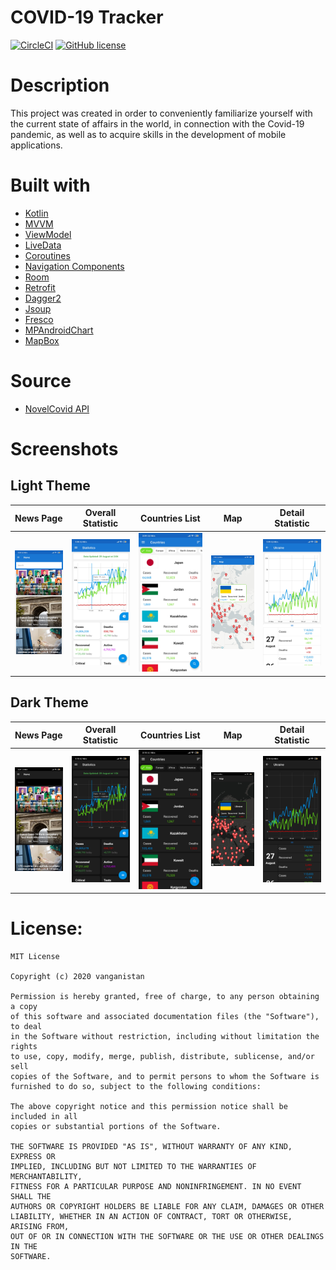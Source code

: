 # COVID-19 Tracker

[![CircleCI](https://circleci.com/gh/minibugdev/DrawableBadge.svg?style=shield)](https://circleci.com/gh/vanganistan/covid_19_tracker)
[![GitHub license](https://img.shields.io/badge/license-MIT-blue.svg)](https://raw.githubusercontent.com/vanganistan/covid_19_tracker/master/LICENSE)


# Description 
This project was created in order to conveniently familiarize yourself with the current state of affairs in the world, in connection with the Covid-19 pandemic, as well as to acquire skills in the development of mobile applications.

# Built with
* [Kotlin](https://developer.android.com/kotlin)
* [MVVM](https://developer.android.com/jetpack/guide)
* [ViewModel](https://developer.android.com/topic/libraries/architecture/viewmodel)
* [LiveData](https://developer.android.com/topic/libraries/architecture/livedata)
* [Coroutines](https://kotlinlang.org/docs/reference/coroutines-overview.html)
* [Navigation Components](https://developer.android.com/guide/navigation/)
* [Room](https://developer.android.com/topic/libraries/architecture/room)
* [Retrofit](https://square.github.io/retrofit/)
* [Dagger2](https://dagger.dev/dev-guide/)
* [Jsoup](https://jsoup.org/)
* [Fresco](https://github.com/facebook/fresco)
* [MPAndroidChart](https://github.com/PhilJay/MPAndroidChart)
* [MapBox](https://docs.mapbox.com/android/maps/overview/)

# Source
* [NovelCovid API](https://corona.lmao.ninja/)

# Screenshots

## Light Theme
News Page  |  Overall Statistic  |  Countries List  |  Map  |  Detail Statistic  
:-------------------------:|:-------------------------:|:-------------------------:|:-------------------------:|:-------------------------:
![image](git_media/screenshot_1_light.jpg)  | ![image](git_media/screenshot_2_light.jpg)  |![image](git_media/screenshot_3_light.jpg)  | ![image](git_media/screenshot_4_light.jpg)  | ![image](git_media/screenshot_5_light.jpg) 

## Dark Theme
News Page  |  Overall Statistic  |  Countries List  |  Map  |  Detail Statistic  
:-------------------------:|:-------------------------:|:-------------------------:|:-------------------------:|:-------------------------:
![image](git_media/screenshot_1_dark.jpg)  | ![image](git_media/screenshot_2_dark.jpg)  |![image](git_media/screenshot_3_dark.jpg)  | ![image](git_media/screenshot_4_dark.jpg)  | ![image](git_media/screenshot_5_dark.jpg) 

# License:
```
MIT License

Copyright (c) 2020 vanganistan

Permission is hereby granted, free of charge, to any person obtaining a copy
of this software and associated documentation files (the "Software"), to deal
in the Software without restriction, including without limitation the rights
to use, copy, modify, merge, publish, distribute, sublicense, and/or sell
copies of the Software, and to permit persons to whom the Software is
furnished to do so, subject to the following conditions:

The above copyright notice and this permission notice shall be included in all
copies or substantial portions of the Software.

THE SOFTWARE IS PROVIDED "AS IS", WITHOUT WARRANTY OF ANY KIND, EXPRESS OR
IMPLIED, INCLUDING BUT NOT LIMITED TO THE WARRANTIES OF MERCHANTABILITY,
FITNESS FOR A PARTICULAR PURPOSE AND NONINFRINGEMENT. IN NO EVENT SHALL THE
AUTHORS OR COPYRIGHT HOLDERS BE LIABLE FOR ANY CLAIM, DAMAGES OR OTHER
LIABILITY, WHETHER IN AN ACTION OF CONTRACT, TORT OR OTHERWISE, ARISING FROM,
OUT OF OR IN CONNECTION WITH THE SOFTWARE OR THE USE OR OTHER DEALINGS IN THE
SOFTWARE.
```
